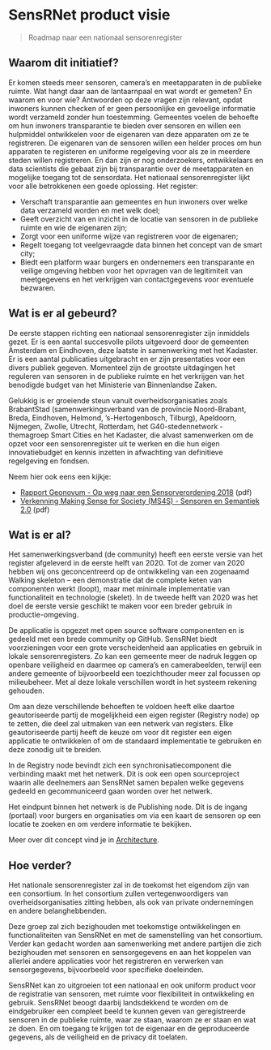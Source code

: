 # SensRNet product visie
> Roadmap naar een nationaal sensorenregister

## Waarom dit initiatief?
Er komen steeds meer sensoren, camera’s en meetapparaten in de publieke ruimte. Wat hangt daar aan de lantaarnpaal en wat wordt er gemeten? En waarom en voor wie? Antwoorden op deze vragen zijn relevant, opdat inwoners kunnen checken of er geen persoonlijke en gevoelige informatie wordt verzameld zonder hun toestemming. Gemeentes voelen de behoefte om hun inwoners transparantie te bieden over sensoren en willen een hulpmiddel ontwikkelen voor de eigenaren van deze apparaten om ze te registreren. De eigenaren van de sensoren willen een helder proces om hun apparaten te registeren en uniforme regelgeving voor als ze in meerdere steden willen registreren. En dan zijn er nog onderzoekers, ontwikkelaars en data scientists die gebaat zijn bij transparantie over de meetapparaten en mogelijke toegang tot de sensordata. Het nationaal sensorenregister lijkt voor alle betrokkenen een goede oplossing. 
Het register:
-	Verschaft transparantie aan gemeentes en hun inwoners over welke data verzameld worden en met welk doel;
-	Geeft overzicht van en inzicht in de locatie van sensoren in de publieke ruimte en wie de eigenaren zijn;
-	Zorgt voor een uniforme wijze van registreren voor de eigenaren;
-	Regelt toegang tot veelgevraagde data binnen het concept van de smart city;
-	Biedt een platform waar burgers en ondernemers een transparante en veilige omgeving hebben voor het opvragen van de legitimiteit van meetgegevens en het verkrijgen van contactgegevens voor eventuele bezwaren.

## Wat is er al gebeurd?
De eerste stappen richting een nationaal sensorenregister zijn inmiddels gezet. Er is een aantal succesvolle pilots uitgevoerd door de gemeenten Amsterdam en Eindhoven, deze laatste in samenwerking met het Kadaster. Er is een aantal publicaties uitgebracht en er zijn presentaties voor een divers publiek gegeven. Momenteel zijn de grootste uitdagingen het reguleren van sensoren in de publieke ruimte en het verkrijgen van het benodigde budget van het Ministerie van Binnenlandse Zaken.

Gelukkig is er groeiende steun vanuit overheidsorganisaties zoals BrabantStad (samenwerkingsverband van de provincie Noord-Brabant, Breda, Eindhoven, Helmond, ’s-Hertogenbosch, Tilburg), Apeldoorn, Nijmegen, Zwolle, Utrecht, Rotterdam, het G40-stedennetwork - themagroep Smart Cities en het Kadaster, die alvast samenwerken om de opzet voor een sensorenregister uit te werken en die hun eigen innovatiebudget en kennis inzetten in afwachting van definitieve regelgeving en fondsen.

Neem hier ook eens een kijkje:
- [Rapport Geonovum - Op weg naar een Sensorverordening 2018](Rapport-Op-weg-naar-een-Sensorverordening-eindversie-201218.pdf) (pdf)
- [Verkenning Making Sense for Society (MS4S) - Sensoren en Semantiek 2.0](Verkenning-MS4S-SensorenEnSemantiek-2.0.pdf) (pdf)

## Wat is er al?
Het samenwerkingsverband (de community) heeft een eerste versie van het register afgeleverd in de eerste helft van 2020. Tot de zomer van 2020 hebben wij ons geconcentreerd op de ontwikkeling van een zogenaamd Walking skeleton – een demonstratie dat de complete keten van componenten werkt (loopt), maar met minimale implementatie van functionaliteit en technologie (skelet). In de tweede helft van 2020 was het doel de eerste versie geschikt te maken voor een breder gebruik in productie-omgeving.

De applicatie is opgezet met open source software componenten en is gedeeld met een brede community op GitHub. SensRNet biedt voorzieningen voor een grote verscheidenheid aan applicaties en gebruik in lokale sensorenregisters. Zo kan een gemeente meer de nadruk leggen op openbare veiligheid en daarmee op camera’s en camerabeelden, terwijl een andere gemeente of bijvoorbeeld een toezichthouder meer zal focussen op milieubeheer. Met al deze lokale verschillen wordt in het systeem rekening gehouden.

Om aan deze verschillende behoeften te voldoen heeft elke daartoe geautoriseerde partij de mogelijkheid een eigen register (Registry node) op te zetten, die deel zal uitmaken van een netwerk van registers. Elke geautoriseerde partij heeft de keuze om voor dit register een eigen applicatie te ontwikkelen of om de standaard implementatie te gebruiken en deze zonodig uit te breiden.

In de Registry node bevindt zich een synchronisatiecomponent die verbinding maakt met het netwerk. Dit is ook een open sourceproject waarin alle deelnemers aan SensRNet samen bepalen welke gegevens gedeeld en gecommuniceerd gaan worden over het netwerk.

Het eindpunt binnen het netwerk is de Publishing node. Dit is de ingang (portaal) voor burgers en organisaties om via een kaart de sensoren op een locatie te zoeken en om verdere informatie te bekijken.

Meer over dit concept vind je in [Architecture](Architecture.md).


## Hoe verder?
Het nationale sensorenregister zal in de toekomst het eigendom zijn van een consortium. In het consortium zullen vertegenwoordigers van overheidsorganisaties zitting hebben, als ook van private ondernemingen en andere belanghebbenden.

Deze groep zal zich bezighouden met toekomstige ontwikkelingen en functionaliteiten van SensRNet en met de samenstelling van het consortium. Verder kan gedacht worden aan samenwerking met andere partijen die zich bezighouden met sensoren en sensorgegevens en aan het koppelen van allerlei andere applicaties voor het registreren en verwerken van sensorgegevens, bijvoorbeeld voor specifieke doeleinden.

SensRNet kan zo uitgroeien tot een nationaal en ook uniform product voor de registratie van sensoren, met ruimte voor flexibiliteit in ontwikkeling en gebruik. SensRNet beoogt daarbij landsdekkend te worden om de eindgebruiker een compleet beeld te kunnen geven van geregistreerde sensoren in de publieke ruimte, waar ze staan, waarom ze er staan en wat ze doen. En om toegang te krijgen tot de eigenaar en de geproduceerde gegevens, als de veiligheid en de privacy dit toelaten.
